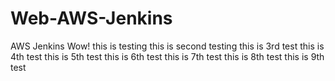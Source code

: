 # Web-AWS-Jenkins
AWS Jenkins
Wow! this is testing
this is second testing
this is 3rd test
this is 4th test
this is 5th test
this is 6th test
this is 7th test
this is 8th test
this is 9th test
